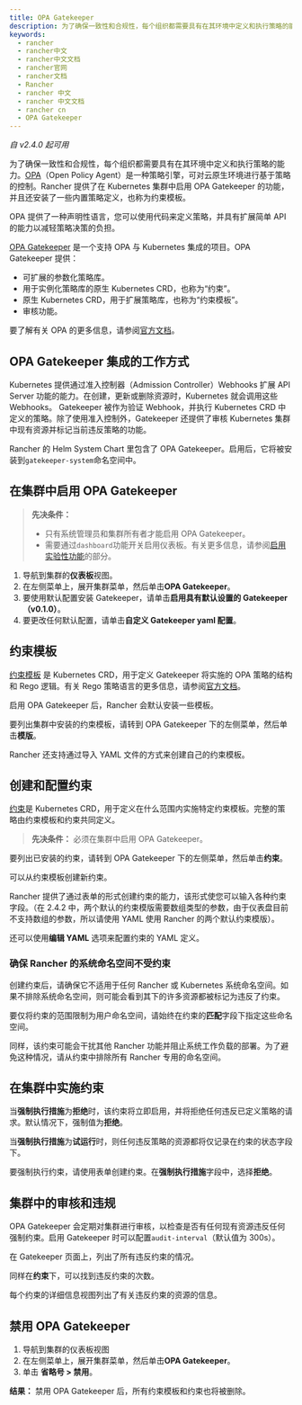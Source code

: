 ```yaml
---
title: OPA Gatekeeper
description: 为了确保一致性和合规性，每个组织都需要具有在其环境中定义和执行策略的能力。OPA（Open Policy Agent）是一种策略引擎，可对云原生环境进行基于策略的控制。Rancher 提供了在 Kubernetes 集群中启用 OPA Gatekeeper 的功能，并且还安装了一些内置策略定义，也称为约束模板。
keywords:
  - rancher
  - rancher中文
  - rancher中文文档
  - rancher官网
  - rancher文档
  - Rancher
  - rancher 中文
  - rancher 中文文档
  - rancher cn
  - OPA Gatekeeper
---
```


_自 v2.4.0 起可用_

为了确保一致性和合规性，每个组织都需要具有在其环境中定义和执行策略的能力。[OPA](https://www.openpolicyagent.org/)（Open Policy Agent）是一种策略引擎，可对云原生环境进行基于策略的控制。Rancher 提供了在 Kubernetes 集群中启用 OPA Gatekeeper 的功能，并且还安装了一些内置策略定义，也称为约束模板。

OPA 提供了一种声明性语言，您可以使用代码来定义策略，并具有扩展简单 API 的能力以减轻策略决策的负担。

[OPA Gatekeeper](https://github.com/open-policy-agent/gatekeeper) 是一个支持 OPA 与 Kubernetes 集成的项目。OPA Gatekeeper 提供：

- 可扩展的参数化策略库。
- 用于实例化策略库的原生 Kubernetes CRD，也称为“约束”。
- 原生 Kubernetes CRD，用于扩展策略库，也称为“约束模板”。
- 审核功能。

要了解有关 OPA 的更多信息，请参阅[官方文档](https://www.openpolicyagent.org/docs/latest/)。

## OPA Gatekeeper 集成的工作方式

Kubernetes 提供通过准入控制器（Admission Controller）Webhooks 扩展 API Server 功能的能力。在创建，更新或删除资源时，Kubernetes 就会调用这些 Webhooks。 Gatekeeper 被作为验证 Webhook，并执行 Kubernetes CRD 中定义的策略。除了使用准入控制外，Gatekeeper 还提供了审核 Kubernetes 集群中现有资源并标记当前违反策略的功能。

Rancher 的 Helm System Chart 里包含了 OPA Gatekeeper。启用后，它将被安装到`gatekeeper-system`命名空间中。

## 在集群中启用 OPA Gatekeeper

> **先决条件：**
>
> - 只有系统管理员和集群所有者才能启用 OPA Gatekeeper。
> - 需要通过`dashboard`功能开关启用仪表板。有关更多信息，请参阅[启用实验性功能](/docs/rancher2.5/installation/resources/feature-flags/_index)的部分。

1. 导航到集群的**仪表板**视图。
1. 在左侧菜单上，展开集群菜单，然后单击**OPA Gatekeeper**。
1. 要使用默认配置安装 Gatekeeper，请单击**启用具有默认设置的 Gatekeeper（v0.1.0）**。
1. 要更改任何默认配置，请单击**自定义 Gatekeeper yaml 配置**。

## 约束模板

[约束模板](https://github.com/open-policy-agent/gatekeeper#constraint-templates) 是 Kubernetes CRD，用于定义 Gatekeeper 将实施的 OPA 策略的结构和 Rego 逻辑。有关 Rego 策略语言的更多信息，请参阅[官方文档](https://www.openpolicyagent.org/docs/latest/policy-language/)。

启用 OPA Gatekeeper 后，Rancher 会默认安装一些模板。

要列出集群中安装的约束模板，请转到 OPA Gatekeeper 下的左侧菜单，然后单击**模版**。

Rancher 还支持通过导入 YAML 文件的方式来创建自己的约束模板。

## 创建和配置约束

[约束](https://github.com/open-policy-agent/gatekeeper#constraints)是 Kubernetes CRD，用于定义在什么范围内实施特定约束模板。完整的策略由约束模板和约束共同定义。

> **先决条件：** 必须在集群中启用 OPA Gatekeeper。

要列出已安装的约束，请转到 OPA Gatekeeper 下的左侧菜单，然后单击**约束**。

可以从约束模板创建新约束。

Rancher 提供了通过表单的形式创建约束的能力，该形式使您可以输入各种约束字段。（在 2.4.2 中，两个默认的约束模版需要数组类型的参数，由于仪表盘目前不支持数组的参数，所以请使用 YAML 使用 Rancher 的两个默认约束模版）。

还可以使用**编辑 YAML** 选项来配置约束的 YAML 定义。

### 确保 Rancher 的系统命名空间不受约束

创建约束后，请确保它不适用于任何 Rancher 或 Kubernetes 系统命名空间。如果不排除系统命名空间，则可能会看到其下的许多资源都被标记为违反了约束。

要仅将约束的范围限制为用户命名空间，请始终在约束的**匹配**字段下指定这些命名空间。

同样，该约束可能会干扰其他 Rancher 功能并阻止系统工作负载的部署。为了避免这种情况，请从约束中排除所有 Rancher 专用的命名空间。

## 在集群中实施约束

当**强制执行措施**为**拒绝**时，该约束将立即启用，并将拒绝任何违反已定义策略的请求。默认情况下，强制值为**拒绝**。

当**强制执行措施**为**试运行**时，则任何违反策略的资源都将仅记录在约束的状态字段下。

要强制执行约束，请使用表单创建约束。在**强制执行措施**字段中，选择**拒绝**。

## 集群中的审核和违规

OPA Gatekeeper 会定期对集群进行审核，以检查是否有任何现有资源违反任何强制约束。启用 Gatekeeper 时可以配置`audit-interval`（默认值为 300s）。

在 Gatekeeper 页面上，列出了所有违反约束的情况。

同样在**约束**下，可以找到违反约束的次数。

每个约束的详细信息视图列出了有关违反约束的资源的信息。

## 禁用 OPA Gatekeeper

1. 导航到集群的仪表板视图
1. 在左侧菜单上，展开集群菜单，然后单击**OPA Gatekeeper**。
1. 单击 **省略号 > 禁用**。

**结果：** 禁用 OPA Gatekeeper 后，所有约束模板和约束也将被删除。
